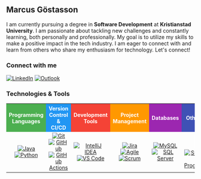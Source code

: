 ## Marcus Göstasson

I am currently pursuing a degree in **Software Development** at **Kristianstad University**. I am passionate about tackling new challenges and constantly learning, both personally and professionally. My goal is to utilize my skills to make a positive impact in the tech industry. I am eager to connect with and learn from others who share my enthusiasm for technology. Let's connect!

### Connect with me

<p align="left">
  <a href="https://www.linkedin.com/in/marcusgöstasson" target="_blank" rel="noreferrer"><img src="https://raw.githubusercontent.com/danielcranney/readme-generator/main/public/icons/socials/linkedin.svg" width="32" height="32" alt="LinkedIn" /></a>
  <a href="mailto:marcus.gostasson0103@stud.hkr.se" target="_blank" rel="noreferrer"><img src="https://cdn-icons-png.flaticon.com/512/732/732223.png" width="32" height="32" alt="Outlook" /></a>
</p>

### Technologies & Tools

<table>
  <tr>
    <th style="background-color: #4CAF50; color: white; text-align: center;">Programming Languages</th>
    <th style="background-color: #2196F3; color: white; text-align: center;">Version Control & CI/CD</th>
    <th style="background-color: #f44336; color: white; text-align: center;">Development Tools</th>
    <th style="background-color: #ff9800; color: white; text-align: center;">Project Management</th>
    <th style="background-color: #9c27b0; color: white; text-align: center;">Databases</th>
    <th style="background-color: #3f51b5; color: white; text-align: center;">Other Skills</th>
  </tr>
  <tr>
    <td align="center">
      <a href="https://www.oracle.com/java/" target="_blank" rel="noreferrer"><img src="https://raw.githubusercontent.com/danielcranney/readme-generator/main/public/icons/skills/java-colored.svg" width="36" height="36" alt="Java" /></a>
      <a href="https://www.python.org/" target="_blank" rel="noreferrer"><img src="https://raw.githubusercontent.com/danielcranney/readme-generator/main/public/icons/skills/python-colored.svg" width="36" height="36" alt="Python" /></a>
    </td>
    <td align="center">
      <a href="https://git-scm.com/" target="_blank" rel="noreferrer"><img src="https://cdn.jsdelivr.net/gh/devicons/devicon/icons/git/git-original-wordmark.svg" width="36" height="36" alt="Git" /></a>
      <a href="https://www.github.com" target="_blank" rel="noreferrer"><img src="https://cdn.jsdelivr.net/gh/devicons/devicon/icons/github/github-original-wordmark.svg" width="36" height="36" alt="GitHub" /></a>
      <a href="https://github.com/features/actions" target="_blank" rel="noreferrer"><img src="https://avatars.githubusercontent.com/u/44036562?s=200&v=4" width="36" height="36" alt="GitHub Actions" /></a>
    </td>
    <td align="center">
      <a href="https://www.jetbrains.com/idea/" target="_blank" rel="noreferrer"><img src="https://resources.jetbrains.com/storage/products/company/brand/logos/IntelliJ_IDEA_icon.png" width="36" height="36" alt="IntelliJ IDEA" /></a>
      <a href="https://code.visualstudio.com/" target="_blank" rel="noreferrer"><img src="https://cdn.jsdelivr.net/gh/devicons/devicon/icons/vscode/vscode-original.svg" width="36" height="36" alt="VS Code" /></a>
    </td>
    <td align="center">
      <a href="https://www.atlassian.com/software/jira" target="_blank" rel="noreferrer"><img src="https://cdn.jsdelivr.net/gh/devicons/devicon/icons/jira/jira-original-wordmark.svg" width="36" height="36" alt="Jira" /></a>
      <a href="https://www.agilealliance.org/" target="_blank" rel="noreferrer"><img src="https://img.icons8.com/ios-filled/50/000000/agile.png" width="36" height="36" alt="Agile" /></a>
      <a href="https://www.scrum.org/" target="_blank" rel="noreferrer"><img src="https://cdn.iconscout.com/icon/free/png-256/scrum-2-1175250.png" width="36" height="36" alt="Scrum" /></a>
    </td>
    <td align="center">
      <a href="https://www.mysql.com/" target="_blank" rel="noreferrer"><img src="https://cdn.jsdelivr.net/gh/devicons/devicon/icons/mysql/mysql-original-wordmark.svg" width="36" height="36" alt="MySQL" /></a>
      <a href="https://www.microsoft.com/en-us/sql-server" target="_blank" rel="noreferrer"><img src="https://cdn.jsdelivr.net/gh/devicons/devicon/icons/microsoftsqlserver/microsoftsqlserver-plain.svg" width="36" height="36" alt="SQL Server" /></a>
    </td>
    <td align="center">
      <a href="https://sv.wikipedia.org/wiki/Objektorienterad_programmering" target="_blank" rel="noreferrer"><img src="https://github.com/marcusgostasson/marcusgostasson/blob/main/OOP_ikon.jpeg" width="36" height="36" alt="OOP" /></a>
      <a href="https://it-talents.de/it-wissen/was-ist-sustainable-programming/" target="_blank" rel="noreferrer"><img src="https://img.icons8.com/color/48/000000/environment.png" width="36" height="36" alt="Sustainable Programming" /></a>
    </td>
  </tr>
</table>
